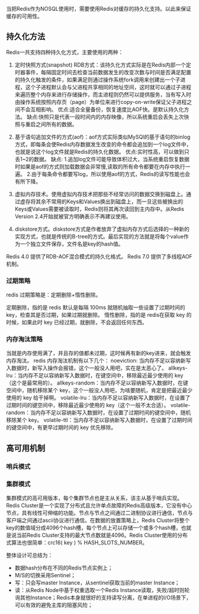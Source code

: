 
当把Redis作为NOSQL使用时，需要使用Redis对缓存的持久化支持。以此来保证缓存的可用性。

## 持久化方法
Redis一共支持四种持久化方式，主要使用的两种：

1. 定时快照方式(snapshot) RDB方式：该持久化方式实际是在Redis内部一个定时器事件，每隔固定时间去检查当前数据发生的改变次数与时间是否满足配置的持久化触发的条件，如果满足则通过操作系统fork调用来创建出一个子进程，这个子进程默认会与父进程共享相同的地址空间，这时就可以通过子进程来遍历整个内存来进行存储操作，而主进程则仍然可以提供服务，当有写入时由操作系统按照内存页（page）为单位来进行copy-on-write保证父子进程之间不会互相影响。
   优点:适合全量备份，恢复速度比AOF快。是默认持久化方法。
   缺点:快照只是代表一段时间内的内存映像，所以系统重启会丢失上次快照与重启之间所有的数据。  

2. 基于语句追加文件的方式(aof)：aof方式实际类似MySQl的基于语句的binlog方式，即每条会使Redis内存数据发生改变的命令都会追加到一个log文件中，也就是说这个log文件就是Redis的持久化数据。
   优点:实时性高，可以做到只丢1~2的数据。
   缺点: 1.追加log文件可能导致体积过大，当系统重启恢复数据时如果是aof的方式则加载数据会非常慢,读取的所有命令都要在内存中执行一遍。 2.由于每条命令都要写log，所以使用aof的方式，Redis的读写性能也会有所下降。  

3. 虚拟内存技术。使用虚拟内存技术把那些不经常访问的数据交换到磁盘上。通过虚存将其余不常用的Keys和Values换出到磁盘上，而一旦这些被换出的Keys或Values需要被读取时，Redis则将其再次读回到主内存中。从Redis Version 2.4开始就被官方明确表示不再建议使用。

4. diskstore方式。diskstore方式是作者放弃了虚拟内存方式后选择的一种新的实现方式，也就是传统的B-tree的方式。最后实现的方法就是将每个value作为一个独立文件保存，文件名是key的hash值。

Redis 4.0 提供了RDB-AOF混合模式的持久化格式。 Redis 7.0 提供了多线程AOF机制。

### 过期策略
redis 过期策略是：定期删除+惰性删除。

定期删除，指的是 redis 默认是每隔 100ms 就随机抽取一些设置了过期时间的 key，检查其是否过期，如果过期就删除。
惰性删除，指的是 redis在获取 key 的时候，如果此时 key 已经过期，就删除，不会返回任何东西。

### 内存淘汰策略
当就是内存使用满了，并且存的值都未过期，这时候再有新的key进来，就会触发内存淘汰。
redis 内存淘汰机制有以下几个：
noeviction: 当内存不足以容纳新写入数据时，新写入操作会报错，这个一般没人用吧，实在是太恶心了。
allkeys-lru：当内存不足以容纳新写入数据时，在键空间中，移除最近最少使用的 key（这个是最常用的）。
allkeys-random：当内存不足以容纳新写入数据时，在键空间中，随机移除某个 key，这个一般没人用吧，为啥要随机，肯定是把最近最少使用的 key 给干掉啊。
volatile-lru：当内存不足以容纳新写入数据时，在设置了过期时间的键空间中，移除最近最少使用的 key（这个一般不太合适）。
volatile-random：当内存不足以容纳新写入数据时，在设置了过期时间的键空间中，随机移除某个 key。
volatile-ttl：当内存不足以容纳新写入数据时，在设置了过期时间的键空间中，有更早过期时间的 key 优先移除。

## 高可用机制


### 哨兵模式


### 集群模式
集群模式的高可用版本，每个集群节点也是主从关系，该主从基于哨兵实现。  
Redis Cluster是一个实现了分布式且允许单点故障的Redis高级版本，它没有中心节点，具有线性可伸缩的功能。节点与节点之间通过二进制协议进行通信，节点与客户端之间通过ascii协议进行通信。在数据的放置策略上，Redis Cluster将整个key的数值域分成4096个hash槽，每个节点上可以存储一个或多个hash槽，也就是说当前Redis Cluster支持的最大节点数就是4096。Redis Cluster使用的分布式算法也很简单：crc16( key ) % HASH_SLOTS_NUMBER。  

整体设计可总结为：
* 数据hash分布在不同的Redis节点实例上；
* M/S的切换采用Sentinel；
* 写：只会写master Instance，从sentinel获取当前的master Instance；
* 读：从Redis Node中基于权重选取一个Redis Instance读取，失败/超时则轮询其他Instance；Redis本身就很好的支持读写分离，在单进程的I/O场景下，可以有效的避免主库的阻塞风险；
